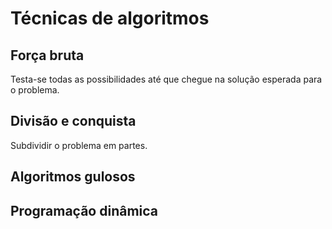 # Técnicas de algoritmos

## Força bruta

Testa-se todas as possibilidades até que chegue na solução esperada para o problema.

## Divisão e conquista

Subdividir o problema em partes.

## Algoritmos gulosos

## Programação dinâmica

